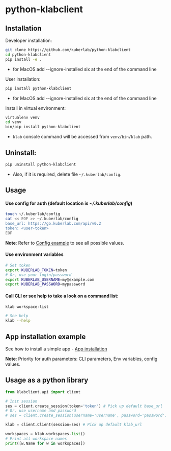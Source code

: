 # python-klabclient

## Installation

Developer installation:

```bash
git clone https://github.com/kuberlab/python-klabclient
cd python-klabclient
pip install -e . 
```
* for MacOS add --ignore-installed six at the end of the command line
    
User installation:

```bash
pip install python-klabclient
```
* for MacOS add --ignore-installed six at the end of the command line


Install in virtual environment:


```bash
virtualenv venv
cd venv
bin/pip install python-klabclient
```

* `klab` console command will be accessed from `venv/bin/klab` path.


## Uninstall:

```bash
pip uninstall python-klabclient
```

* Also, if it is required, delete file `~/.kuberlab/config`.

## Usage

#### Use config for auth (default location is *~/.kuberlab/config*)

```bash
touch ~/.kuberlab/config
cat << EOF >> ~/.kuberlab/config
base_url: https://go.kuberlab.com/api/v0.2
token: <user-token>
EOF
```

**Note**: Refer to [Config example](config.yaml.example) to see all possible values.

#### Use environment variables

```bash
# Set token
export KUBERLAB_TOKEN=token
# Or, use your login/password
export KUBERLAB_USERNAME=my@example.com
export KUBERLAB_PASSWORD=mypassword
```

#### Call CLI or see help to take a look on a command list:

```bash
klab workspace-list

# See help
klab --help
```

## App installation example

See how to install a simple app - [App installation](App_installation.md)

**Note**: Priority for auth parameters: CLI parameters, Env variables, config values.

## Usage as a python library

```python
from klabclient.api import client

# Init session
ses = client.create_session(token='token') # Pick up default base_url
# Or, use username and password
# ses = client.create_session(username='username', password='password') # Pick up default base_url

klab = client.Client(session=ses) # Pick up default klab_url

workspaces = klab.workspaces.list()
# Print all workspace names
print([w.Name for w in workspaces])
```
